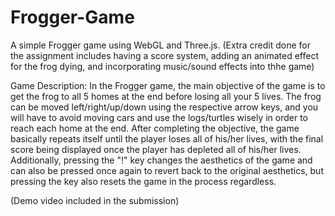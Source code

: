 # Frogger-Game
A simple Frogger game using WebGL and Three.js. (Extra credit done for the assignment includes having a score system, adding an animated effect for the frog dying, and incorporating music/sound effects into thhe game)

Game Description: In the Frogger game, the main objective of the game is to get the frog to all 5 homes at the end before losing all your 5 lives. The frog can be moved left/right/up/down using the respective arrow keys, and you will have to avoid moving cars and use the logs/turtles wisely in order to reach each home at the end. After completing the objective, the game basically repeats itself until the player loses all of his/her lives, with the final score being displayed once the player has depleted all of his/her lives. Additionally, pressing the "!" key changes the aesthetics of the game and can also be pressed once again to revert back to the original aesthetics, but pressing the key also resets the game in the process regardless.

(Demo video included in the submission)